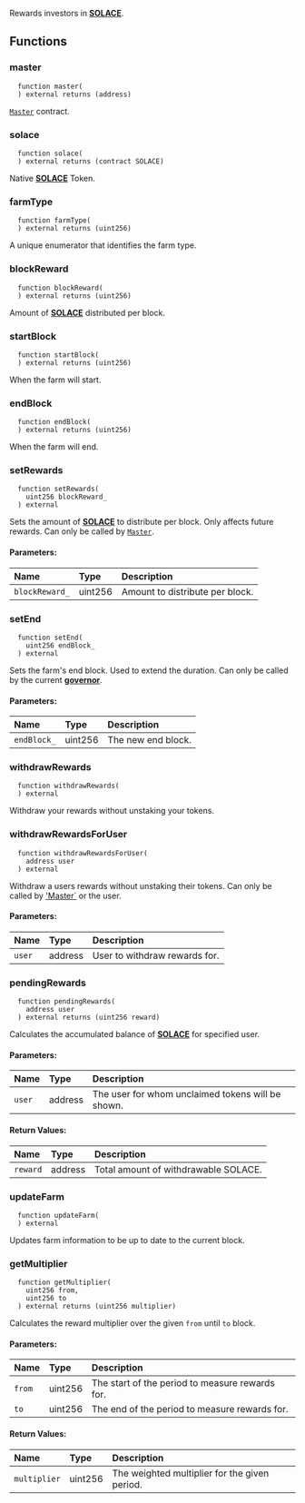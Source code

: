 Rewards investors in [**SOLACE**](../SOLACE).


## Functions
### master
```solidity
  function master(
  ) external returns (address)
```
[`Master`](../Master) contract.



### solace
```solidity
  function solace(
  ) external returns (contract SOLACE)
```
Native [**SOLACE**](../SOLACE) Token.



### farmType
```solidity
  function farmType(
  ) external returns (uint256)
```
A unique enumerator that identifies the farm type.



### blockReward
```solidity
  function blockReward(
  ) external returns (uint256)
```
Amount of [**SOLACE**](../SOLACE) distributed per block.



### startBlock
```solidity
  function startBlock(
  ) external returns (uint256)
```
When the farm will start.



### endBlock
```solidity
  function endBlock(
  ) external returns (uint256)
```
When the farm will end.



### setRewards
```solidity
  function setRewards(
    uint256 blockReward_
  ) external
```
Sets the amount of [**SOLACE**](../SOLACE) to distribute per block.
Only affects future rewards.
Can only be called by [`Master`](../Master).


#### Parameters:
| Name | Type | Description                                                          |
| :--- | :--- | :------------------------------------------------------------------- |
|`blockReward_` | uint256 | Amount to distribute per block.

### setEnd
```solidity
  function setEnd(
    uint256 endBlock_
  ) external
```
Sets the farm's end block. Used to extend the duration.
Can only be called by the current [**governor**](/docs/protocol/governance).


#### Parameters:
| Name | Type | Description                                                          |
| :--- | :--- | :------------------------------------------------------------------- |
|`endBlock_` | uint256 | The new end block.

### withdrawRewards
```solidity
  function withdrawRewards(
  ) external
```
Withdraw your rewards without unstaking your tokens.



### withdrawRewardsForUser
```solidity
  function withdrawRewardsForUser(
    address user
  ) external
```
Withdraw a users rewards without unstaking their tokens.
Can only be called by ['Master`](../Master) or the user.


#### Parameters:
| Name | Type | Description                                                          |
| :--- | :--- | :------------------------------------------------------------------- |
|`user` | address | User to withdraw rewards for.

### pendingRewards
```solidity
  function pendingRewards(
    address user
  ) external returns (uint256 reward)
```
Calculates the accumulated balance of [**SOLACE**](../SOLACE) for specified user.


#### Parameters:
| Name | Type | Description                                                          |
| :--- | :--- | :------------------------------------------------------------------- |
|`user` | address | The user for whom unclaimed tokens will be shown.

#### Return Values:
| Name                           | Type          | Description                                                                  |
| :----------------------------- | :------------ | :--------------------------------------------------------------------------- |
|`reward`| address | Total amount of withdrawable SOLACE.
### updateFarm
```solidity
  function updateFarm(
  ) external
```
Updates farm information to be up to date to the current block.



### getMultiplier
```solidity
  function getMultiplier(
    uint256 from,
    uint256 to
  ) external returns (uint256 multiplier)
```
Calculates the reward multiplier over the given `from` until `to` block.


#### Parameters:
| Name | Type | Description                                                          |
| :--- | :--- | :------------------------------------------------------------------- |
|`from` | uint256 | The start of the period to measure rewards for.
|`to` | uint256 | The end of the period to measure rewards for.

#### Return Values:
| Name                           | Type          | Description                                                                  |
| :----------------------------- | :------------ | :--------------------------------------------------------------------------- |
|`multiplier`| uint256 | The weighted multiplier for the given period.
